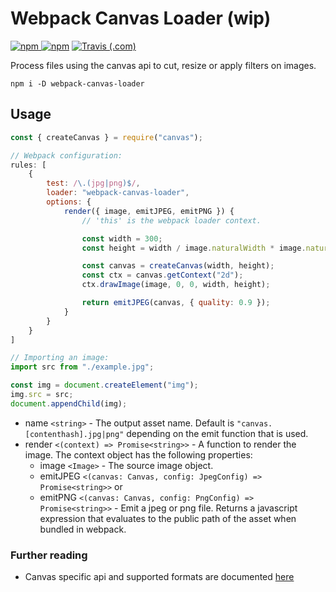 # Webpack Canvas Loader (wip)

[![npm](https://img.shields.io/npm/v/webpack-canvas-loader) ![npm](https://img.shields.io/npm/l/webpack-canvas-loader)](https://www.npmjs.com/package/webpack-canvas-loader)
[![Travis (.com)](https://img.shields.io/travis/com/mxjp/webpack-canvas-loader)](https://travis-ci.com/mxjp/webpack-canvas-loader)

Process files using the canvas api to cut, resize or apply filters on images.

```shell
npm i -D webpack-canvas-loader
```

## Usage
```js
const { createCanvas } = require("canvas");

// Webpack configuration:
rules: [
    {
        test: /\.(jpg|png)$/,
        loader: "webpack-canvas-loader",
        options: {
            render({ image, emitJPEG, emitPNG }) {
                // 'this' is the webpack loader context.

                const width = 300;
                const height = width / image.naturalWidth * image.naturalHeight;

                const canvas = createCanvas(width, height);
                const ctx = canvas.getContext("2d");
                ctx.drawImage(image, 0, 0, width, height);

                return emitJPEG(canvas, { quality: 0.9 });
            }
        }
    }
]
```
```js
// Importing an image:
import src from "./example.jpg";

const img = document.createElement("img");
img.src = src;
document.appendChild(img);
```
+ name `<string>` - The output asset name. Default is `"canvas.[contenthash].jpg|png"` depending on the emit function that is used.
+ render `<(context) => Promise<string>>` - A function to render the image. The context object has the following properties:
    + image `<Image>` - The source image object.
    + emitJPEG `<(canvas: Canvas, config: JpegConfig) => Promise<string>>` or
    + emitPNG `<(canvas: Canvas, config: PngConfig) => Promise<string>>` - Emit a jpeg or png file. Returns a javascript expression that evaluates to the public path of the asset when bundled in webpack.

### Further reading
+ Canvas specific api and supported formats are documented [here](https://www.npmjs.com/package/canvas)
